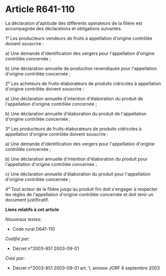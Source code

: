 # Article R641-110

La déclaration d'aptitude des différents opérateurs de la filière est accompagnée des déclarations et obligations suivantes.

1° Les producteurs-vendeurs de fruits à appellation d'origine contrôlée doivent souscrire :

a) Une demande d'identification des vergers pour l'appellation d'origine contrôlée concernée ;

b) Une déclaration annuelle de production revendiquée pour l'appellation d'origine contrôlée concernée ;

2° Les acheteurs de fruits-élaborateurs de produits cidricoles à appellation d'origine contrôlée doivent souscrire :

a) Une déclaration annuelle d'intention d'élaboration du produit de l'appellation d'origine contrôlée concernée ;

b) Une déclaration annuelle d'élaboration du produit de l'appellation d'origine contrôlée concernée ;

3° Les producteurs de fruits-élaborateurs de produits cidricoles à appellation d'origine contrôlée doivent souscrire :

a) Une demande d'identification des vergers pour l'appellation d'origine contrôlée concernée ;

b) Une déclaration annuelle d'intention d'élaboration du produit pour l'appellation d'origine contrôlée concernée ;

c) Une déclaration annuelle d'élaboration du produit pour l'appellation d'origine contrôlée concernée ;

4° Tout acteur de la filière jusqu'au produit fini doit s'engager à respecter les règles de l'appellation d'origine contrôlée
concernée et doit tenir un document justificatif.

**Liens relatifs à cet article**

_Nouveaux textes_:

  - Code rural D641-110

_Codifié par_:

  - Décret n°2003-851 2003-09-01

_Créé par_:

  - Décret n°2003-851 2003-09-01 art. 1, annexe JORF 6 septembre 2003
